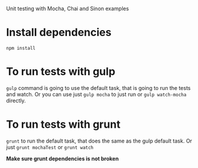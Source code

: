 Unit testing with Mocha, Chai and Sinon examples

# Install dependencies
```npm install```

# To run tests with gulp
```gulp``` command is going to use the default task, that is going to run the tests and watch.
Or you can use just ```gulp mocha``` to just run or ```gulp watch-mocha``` directly.

# To run tests with grunt
```grunt``` to run the default task, that does the same as the gulp default task.
Or just ```grunt mochaTest``` or ```grunt watch```

**Make sure grunt dependencies is not broken**
